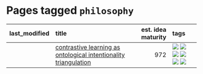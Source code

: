 # Pages tagged `philosophy`

|last_modified|title|est. idea maturity|tags
|:---|:---|---:|:---|
||[contrastive learning as ontological intentionality triangulation](../contrastive_learning_as_ontological_intentionality_triangulation.md)|972|[![](https://img.shields.io/badge/tag-meta-708555)](../tags/meta.md) [![](https://img.shields.io/badge/tag-philosophy-6a156e)](../tags/philosophy.md) [![](https://img.shields.io/badge/tag-semiotics-4a3565)](../tags/semiotics.md) [![](https://img.shields.io/badge/tag-synesthesia-eac1b9)](../tags/synesthesia.md) [![](https://img.shields.io/badge/tag-theory-4d35f9)](../tags/theory.md) [![](https://img.shields.io/badge/tag-wip-f53bfe)](../tags/wip.md)|